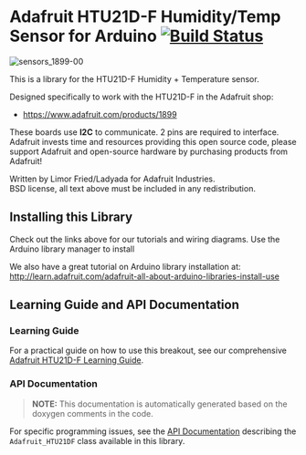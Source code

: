 # Adafruit HTU21D-F Humidity/Temp Sensor for Arduino [![Build Status](https://github.com/adafruit/Adafruit_HTU21DF_Library/workflows/Arduino%20Library%20CI/badge.svg)](https://github.com/adafruit/Adafruit_HTU21DF_Library/actions)

![sensors_1899-00](https://user-images.githubusercontent.com/181073/46350691-b53d1880-c655-11e8-8415-452aec129b44.jpg)

This is a library for the HTU21D-F Humidity + Temperature sensor.

Designed specifically to work with the HTU21D-F in the Adafruit shop:

- https://www.adafruit.com/products/1899

These boards use **I2C** to communicate. 2 pins are required to interface.
Adafruit invests time and resources providing this open source code,
please support Adafruit and open-source hardware by purchasing
products from Adafruit!

Written by Limor Fried/Ladyada for Adafruit Industries.  
BSD license, all text above must be included in any redistribution.

## Installing this Library

Check out the links above for our tutorials and wiring diagrams. Use the Arduino library manager to install

We also have a great tutorial on Arduino library installation at:
http://learn.adafruit.com/adafruit-all-about-arduino-libraries-install-use

## Learning Guide and API Documentation

### Learning Guide

For a practical guide on how to use this breakout, see our comprehensive [Adafruit HTU21D-F Learning Guide](https://learn.adafruit.com/adafruit-htu21d-f-temperature-humidity-sensor/overview).

### API Documentation

> **NOTE:** This documentation is automatically generated based on the doxygen comments in the code.

For specific programming issues, see the [API Documentation](http://adafruit.github.io/Adafruit_HTU21DF_Library/html/class_adafruit___h_t_u21_d_f.html) describing the `Adafruit_HTU21DF` class available in this library.
